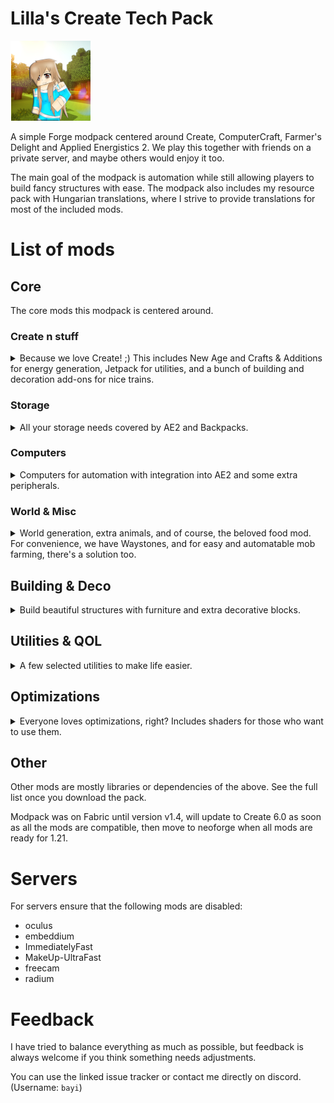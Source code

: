 # Lilla's Create Tech Pack

![Icon](https://raw.githubusercontent.com/bayi/Lilla-s-Create-Pack/refs/heads/main/assets/Lilla-Create128.png)

A simple Forge modpack centered around Create, ComputerCraft, Farmer's Delight and Applied Energistics 2. 
We play this together with friends on a private server, and maybe others would enjoy it too.

The main goal of the modpack is automation while still allowing players to build fancy structures with ease. The modpack also includes my resource pack with Hungarian translations, where I strive to provide translations for most of the included mods.

# List of mods

## Core

The core mods this modpack is centered around.

### Create n stuff

<details>
  <summary>
Because we love Create! ;) This includes New Age and Crafts & Additions for energy generation, Jetpack for utilities, and a bunch of building and decoration add-ons for nice trains.
  </summary>
  
- [Create](https://modrinth.com/mod/create)  
- [Create Crafts & Additions](https://modrinth.com/mod/createaddition)
- [Create Deco](https://modrinth.com/mod/create-deco)
- [Create Jetpack](https://modrinth.com/mod/create-jetpack)
- [Create: Bells & Whistles](https://modrinth.com/mod/bellsandwhistles)
- [Create: Enchantment Industry](https://modrinth.com/mod/create-enchantment-industry)
- [Create: New Age](https://modrinth.com/mod/create-new-age)
- [Create: Power Loader](https://modrinth.com/mod/create-power-loader)
- [Create: Steam 'n' Rails](https://modrinth.com/mod/create-steam-n-rails)
- [Create Slice & Dice](https://modrinth.com/mod/slice-and-dice)
</details>

### Storage
<details>
 <summary>
All your storage needs covered by AE2 and Backpacks.
 </summary>

- [Applied Energistics 2](https://modrinth.com/mod/ae2)
- [Applied Energistics 2 Wireless Terminals](https://modrinth.com/mod/applied-energistics-2-wireless-terminals)
- [Sophisticated Backpacks](https://modrinth.com/mod/sophisticated-backpacks)
</details>

### Computers
<details>
  <summary>
Computers for automation with integration into AE2 and some extra peripherals.
  </summary>

- [CC:Tweaked](https://modrinth.com/mod/cc-tweaked)
- [Tom's Peripherals](https://modrinth.com/mod/toms-peripherals)
- [Advanced Peripherals](https://modrinth.com/mod/advancedperipherals)
</details>


### World & Misc
<details>
  <summary>
World generation, extra animals, and of course, the beloved food mod. For convenience, we have Waystones, and for easy and automatable mob farming, there's a solution too.
  </summary>

- [Ad Astra](https://modrinth.com/mod/ad-astra)
- [Farmer's Delight](https://modrinth.com/mod/farmers-delight)
- [Naturalist](https://modrinth.com/mod/naturalist)
- [Easy Mob Farm](https://modrinth.com/mod/easy-mob-farm)
- [Waystones](https://modrinth.com/mod/waystones)
</details>

## Building & Deco
<details>
  <summary>
Build beautiful structures with furniture and extra decorative blocks.
  </summary>

- [AntiBlocksReChiseled](https://modrinth.com/mod/antiblocksrechiseled)
- [Beautify](https://modrinth.com/mod/beautify)
- [Chipped](https://modrinth.com/mod/chipped)
- [Handcrafted](https://modrinth.com/mod/handcrafted)
- [Paladin's Furniture Mod](https://modrinth.com/mod/paladins-furniture)
- [Immersive Paintings](https://modrinth.com/mod/immersive-paintings)
- [Macaw's Bridges](https://modrinth.com/mod/macaws-bridges)
- [Macaw's Doors](https://modrinth.com/mod/macaws-doors)
- [Macaw's Fences and Walls](https://modrinth.com/mod/macaws-fences-and-walls)
- [Macaw's Furniture](https://modrinth.com/mod/macaws-furniture)
- [Macaw's Lights and Lamps](https://modrinth.com/mod/macaws-lights-and-lamps)
- [Macaw's Windows](https://modrinth.com/mod/macaws-windows)
- [Nature's Compass](https://modrinth.com/mod/natures-compass)
</details>

## Utilities & QOL
<details>
  <summary>
A few selected utilities to make life easier.
  </summary>

- [Bayi's Recipes](https://modrinth.com/datapack/bayis-recipes)
- [Carry On](https://modrinth.com/mod/carry-on)
- [Elytra Slot](https://modrinth.com/mod/elytra-slot)
- [Freecam](https://modrinth.com/mod/freecam)
- [Jade](https://modrinth.com/mod/jade)
- [Jade Addons](https://modrinth.com/mod/jade-addons-forge)
- [Lootr](https://modrinth.com/mod/lootr)
- [JEI](https://modrinth.com/mod/jei/)
- [Simple Voice Chat](https://modrinth.com/plugin/simple-voice-chat)
- [Curios API](https://modrinth.com/mod/curios)
- [Xaero's Minimap](https://modrinth.com/mod/xaeros-minimap)
- [Xaero's World Map](https://modrinth.com/mod/xaeros-world-map)
- [GraveStone Mod](https://modrinth.com/mod/gravestone-mod)
- [Bayi's Hungarian Translations](https://modrinth.com/resourcepack/bayis-translations)
- [Advancement Plaques](https://modrinth.com/mod/advancement-plaques)
- [Ambient Environment](https://modrinth.com/mod/ambient-environment)
- [BetterF3](https://modrinth.com/mod/betterf3)
- [Open Loader](https://modrinth.com/mod/open-loader)
- [Do a Barrel Roll](https://modrinth.com/mod/do-a-barrel-roll)
- [Item Borders](https://modrinth.com/mod/item-borders)
- [Legendary Tooltips](https://modrinth.com/mod/legendary-tooltips)
- [Not Enough Animations](https://modrinth.com/mod/not-enough-animations)
- [Particular](https://modrinth.com/mod/particular)
- [Sound Physics Remastered](https://modrinth.com/mod/sound-physics-remastered)
- [Shrink](https://modrinth.com/mod/shrink)
- [What Are They Up To (Watut)](https://modrinth.com/mod/what-are-they-up-to)
- [Discord Integration](https://modrinth.com/plugin/dcintegration)
</details>

## Optimizations
<details>
  <summary>
Everyone loves optimizations, right? Includes shaders for those who want to use them.
  </summary>
  
- [Distant Horizons](https://modrinth.com/mod/distanthorizons)
- [Embeddium](https://modrinth.com/mod/embeddium)
- [Radium](https://modrinth.com/mod/radium)
- [ImmediatelyFast](https://modrinth.com/mod/immediatelyfast)
- [Entity Culling](https://modrinth.com/mod/entityculling)
- [Fusion](https://modrinth.com/mod/fusion-connected-textures)
- [Oculus](https://modrinth.com/mod/oculus)
- [MakeUp - Ultra Fast](https://modrinth.com/shader/makeup-ultra-fast-shaders)
</details>

## Other
Other mods are mostly libraries or dependencies of the above. See the full list once you download the pack.

Modpack was on Fabric until version v1.4, will update to Create 6.0 as soon as all the mods are compatible, then move to neoforge when all mods are ready for 1.21.

# Servers
For servers ensure that the following mods are disabled: 
- oculus
- embeddium
- ImmediatelyFast
- MakeUp-UltraFast
- freecam
- radium

# Feedback

I have tried to balance everything as much as possible, but feedback is always welcome if you think something needs adjustments. 

You can use the linked issue tracker or contact me directly on discord. (Username: `bayi`)

